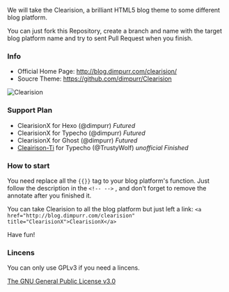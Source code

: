 We will take the Clearision, a brilliant HTML5 blog theme to some different blog platform.

You can just fork this Repository, create a branch and name with the target blog platform name and try to sent Pull Request when you finish.

### Info

* Official Home Page: http://blog.dimpurr.com/clearision/ 
* Soucre Theme: https://github.com/dimpurr/Clearision

<img src="http://blog.dimpurr.com/wp-content/themes/clearision/screenshot.png" title="Clearision" alt="Clearision" />

### Support Plan

* ClearisionX for Hexo (@dimpurr) *Futured*
* ClearisionX for Typecho (@dimpurr) *Futured*
* ClearisionX for Ghost (@dimpurr) *Futured*
* [Cleairison-Ti](https://github.com/TrustyWolf/Clearision-Ti) for Typecho (@TrustyWolf) *unofficial* *Finished*

### How to start

You need replace all the `{{}}` tag to your blog platform's function. Just follow the description in the `<!-- -->` , and don't forget to remove the annotate after you finished it.

You can take Clearision to all the blog platform but just left a link: `<a href="http://blog.dimpurr.com/clearision" title="ClearisionX">ClearisionX</a>`

Have fun!

### Lincens

You can only use GPLv3 if you need a lincens.

[The GNU General Public License v3.0](http://www.gnu.org/licenses/gpl.html)